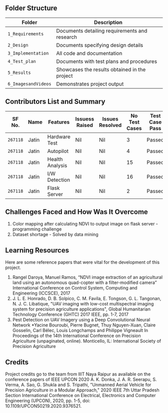 
## Folder Structure
Folder             | Description
-------------------| -----------------------------------------
`1_Requirements`   | Documents detailing requirements and research
`2_Design`         | Documents specifying design details
`3_Implementation` | All code and documentation
`4_Test_plan`      | Documents with test plans and procedures
`5_Results`        | Showcases the results obtained in the project
`6_ImagesandVideos`| Demonstrates project output

## Contributors List and Summary

SF No. |  Name   |    Features    | Issuess Raised |Issues Resolved|No Test Cases|Test Case Pass
-------|---------|----------------|----------------|---------------|-------------|--------------
`267118` | Jatin  | Hardware Test   | Nil     | Nil   |3   | Passed    
`267118` | Jatin  | Autopilot   | Nil     | Nil   |4  | Passed
`267118` | Jatin  | Health Analysis   | Nil     | Nil   |15   | Passed
`267118` | Jatin  | I/W Detection  | Nil     | Nil   | 16  | Passed
`267118` | Jatin  | Flask Server   | Nil     | Nil   |2   | Passed

## Challenges Faced and How Was It Overcome

1. Color mapping after calculating NDVI to output image on flask server - programming challenge
2. Dataset shortage - Solved by data mining

## Learning Resources

Here are some reference papers that were vital for the development of this project.

1. Rangel Daroya, Manuel Ramos, “NDVI image extraction of an agricultural land using an autonomous quad-copter with a filter-modified camera” International Conference on Control System, Computing and Engineering (ICCSCE), 2017
2. J. L. E. Honrado, D. B. Solpico, C. M. Favila, E. Tongson, G. L. Tangonan, N. J. C. Libatique, "UAV imaging with low-cost multispectral imaging system for precision agriculture applications", Global Humanitarian Technology Conference (GHTC) 2017 IEEE, pp. 1-7, 2017
3.	Pest Detection on UAV Imagery using a Deep Convolutional Neural Network *Yacine Bouroubi, Pierre Bugnet, Thuy Nguyen-Xuan, Claire Gosselin, Carl Bélec, Louis Longchamps and Philippe Vigneault In Proceedings of the 14th International Conference on Precision Agriculture (unpaginated, online). Monticello, IL: International Society of Precision Agriculture

## Credits

Project credits go to the team from IIIT Naya Raipur as available on the conference papers of IEEE UPCON 2020
A. K. Donka, J. A. R. Seerapu, S. Verma, A. Sao, G. Shukla and S. Tripathi, "Unmanned Aerial Vehicle for Precision Agriculture in a Modular Approach," 2020 IEEE 7th Uttar Pradesh Section International Conference on Electrical, Electronics and Computer Engineering (UPCON), 2020, pp. 1-5, doi: 10.1109/UPCON50219.2020.9376521.

